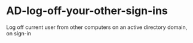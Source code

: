 # AD-log-off-your-other-sign-ins
Log off current user from other computers on an active directory domain, on sign-in
